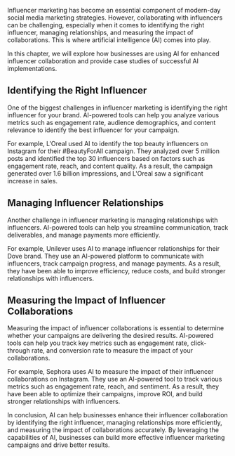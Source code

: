 

Influencer marketing has become an essential component of modern-day social media marketing strategies. However, collaborating with influencers can be challenging, especially when it comes to identifying the right influencer, managing relationships, and measuring the impact of collaborations. This is where artificial intelligence (AI) comes into play.

In this chapter, we will explore how businesses are using AI for enhanced influencer collaboration and provide case studies of successful AI implementations.

Identifying the Right Influencer
--------------------------------

One of the biggest challenges in influencer marketing is identifying the right influencer for your brand. AI-powered tools can help you analyze various metrics such as engagement rate, audience demographics, and content relevance to identify the best influencer for your campaign.

For example, L'Oreal used AI to identify the top beauty influencers on Instagram for their #BeautyForAll campaign. They analyzed over 5 million posts and identified the top 30 influencers based on factors such as engagement rate, reach, and content quality. As a result, the campaign generated over 1.6 billion impressions, and L'Oreal saw a significant increase in sales.

Managing Influencer Relationships
---------------------------------

Another challenge in influencer marketing is managing relationships with influencers. AI-powered tools can help you streamline communication, track deliverables, and manage payments more efficiently.

For example, Unilever uses AI to manage influencer relationships for their Dove brand. They use an AI-powered platform to communicate with influencers, track campaign progress, and manage payments. As a result, they have been able to improve efficiency, reduce costs, and build stronger relationships with influencers.

Measuring the Impact of Influencer Collaborations
-------------------------------------------------

Measuring the impact of influencer collaborations is essential to determine whether your campaigns are delivering the desired results. AI-powered tools can help you track key metrics such as engagement rate, click-through rate, and conversion rate to measure the impact of your collaborations.

For example, Sephora uses AI to measure the impact of their influencer collaborations on Instagram. They use an AI-powered tool to track various metrics such as engagement rate, reach, and sentiment. As a result, they have been able to optimize their campaigns, improve ROI, and build stronger relationships with influencers.

In conclusion, AI can help businesses enhance their influencer collaboration by identifying the right influencer, managing relationships more efficiently, and measuring the impact of collaborations accurately. By leveraging the capabilities of AI, businesses can build more effective influencer marketing campaigns and drive better results.
